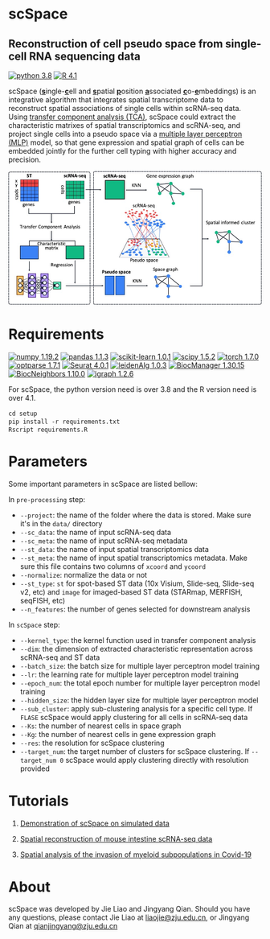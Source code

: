 # scSpace

## Reconstruction of cell pseudo space from single-cell RNA sequencing data

[![python 3.8](https://img.shields.io/badge/python-3.8-blue)](https://www.python.org/) [![R 4.1](https://img.shields.io/badge/R-4.1-brightgreen)](https://www.r-project.org/)

scSpace (<u>**s**</u>ingle-<u>**c**</u>ell and <u>**s**</u>patial <u>**p**</u>osition <u>**a**</u>ssociated <u>**c**</u>o-<u>**e**</u>mbeddings) is an integrative algorithm that integrates spatial transcriptome data to reconstruct spatial associations of single cells within scRNA-seq data. Using [transfer component analysis (TCA)](https://ieeexplore.ieee.org/stamp/stamp.jsp?tp=&arnumber=5640675&tag=1), scSpace could extract the characteristic matrixes of spatial transcriptomics and scRNA-seq, and project single cells into a pseudo space via a [multiple layer perceptron (MLP)](https://en.wikipedia.org/wiki/Multilayer_perceptron) model, so that gene expression and spatial graph of cells can be embedded jointly for the further cell typing with higher accuracy and precision. 

![avatar](vignettes/img/workflow.jpg)

# Requirements
[![numpy 1.19.2](https://img.shields.io/badge/numpy-1.19.2-green)](https://github.com/numpy/numpy) [![pandas 1.1.3](https://img.shields.io/badge/pandas-1.1.3-yellowgreen)](https://github.com/pandas-dev/pandas) [![scikit-learn 1.0.1](https://img.shields.io/badge/scikit--learn-1.0.1-yellow)](https://github.com/scikit-learn/scikit-learn) [![scipy 1.5.2](https://img.shields.io/badge/scipy-1.5.2-orange)](https://github.com/scipy/scipy) [![torch 1.7.0](https://img.shields.io/badge/torch-1.7.0-red)](https://github.com/pytorch/pytorch) [![optparse 1.7.1](https://img.shields.io/badge/optparse-1.7.1-success)](https://cran.r-project.org/web/packages/optparse/index.html) [![Seurat 4.0.1](https://img.shields.io/badge/Seurat-4.0.1-informational)](https://cran.r-project.org/web/packages/Seurat/index.html) [![leidenAlg 1.0.3](https://img.shields.io/badge/leidenAlg-1.0.3-blueviolet)](https://cran.r-project.org/web/packages/leidenAlg/index.html) [![BiocManager 1.30.15](https://img.shields.io/badge/BiocManager-1.30.15-ff69b4)](https://cran.r-project.org/web/packages/BiocManager/index.html) [![BiocNeighbors 1.10.0](https://img.shields.io/badge/BiocNeighbors-1.10.0-9cf)](https://bioconductor.org/packages/release/bioc/html/BiocNeighbors.html) [![igraph 1.2.6](https://img.shields.io/badge/igraph-1.2.6-inactive)](https://cran.r-project.org/web/packages/igraph/index.html) 

For scSpace, the python version need is over 3.8 and the R version need is over 4.1. 
```
cd setup
pip install -r requirements.txt
Rscript requirements.R
```

# Parameters
Some important parameters in scSpace are listed bellow:

In `pre-processing` step:
- `--project`: the name of the folder where the data is stored. Make sure it's in the `data/` directory 
- `--sc_data`: the name of input scRNA-seq data
- `--sc_meta`: the name of input scRNA-seq metadata
- `--st_data`: the name of input spatial transcriptomics data
- `--st_meta`: the name of input spatial transcriptomics metadata. Make sure this file contains two columns of `xcoord` and `ycoord` 
- `--normalize`: normalize the data or not
- `--st_type`: `st` for spot-based ST data (10x Visium, Slide-seq, Slide-seq v2, etc) and `image` for imaged-based ST data (STARmap, MERFISH, seqFISH, etc)
- `--n_features`: the number of genes selected for downstream analysis

In `scSpace` step:
- `--kernel_type`: the kernel function used in transfer component analysis 
- `--dim`: the dimension of extracted characteristic representation across scRNA-seq and ST data
- `--batch_size`: the batch size for multiple layer perceptron model training
- `--lr`: the learning rate for multiple layer perceptron model training
- `--epoch_num`: the total epoch number for multiple layer perceptron model training
- `--hidden_size`: the hidden layer size for multiple layer perceptron model
- `--sub_cluster`: apply sub-clustering analysis for a specific cell type. If `FLASE` scSpace would apply clustering for all cells in scRNA-seq data
- `--Ks`: the number of nearest cells in space graph
- `--Kg`: the number of nearest cells in gene expression graph
- `--res`: the resolution for scSpace clustering
- `--target_num`: the target number of clusters for scSpace clustering. If `--target_num 0` scSpace would apply clustering directly with resolution provided


# Tutorials

1. [Demonstration of scSpace on simulated data](vignettes/demo_data.md)

2. [Spatial reconstruction of mouse intestine scRNA-seq data](vignettes/mouse_intestines_analysis.md)

3. [Spatial analysis of the invasion of myeloid subpopulations in Covid-19](vignettes/covid19_snalysis.md)

# About
scSpace was developed by Jie Liao and Jingyang Qian. Should you have any questions, please contact Jie Liao at liaojie@zju.edu.cn, or Jingyang Qian at qianjingyang@zju.edu.cn
